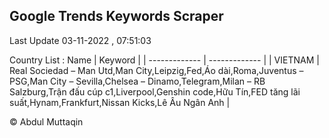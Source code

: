 

## Google Trends Keywords Scraper 
 
Last Update 03-11-2022 , 07:51:03

Country List :
 Name  | Keyword |
| ------------- | ------------- |
| VIETNAM | Real Sociedad – Man Utd,Man City,Leipzig,Fed,Áo dài,Roma,Juventus – PSG,Man City – Sevilla,Chelsea – Dinamo,Telegram,Milan – RB Salzburg,Trận đấu cúp c1,Liverpool,Genshin code,Hữu Tín,FED tăng lãi suất,Hynam,Frankfurt,Nissan Kicks,Lê Âu Ngân Anh |



© Abdul Muttaqin 
